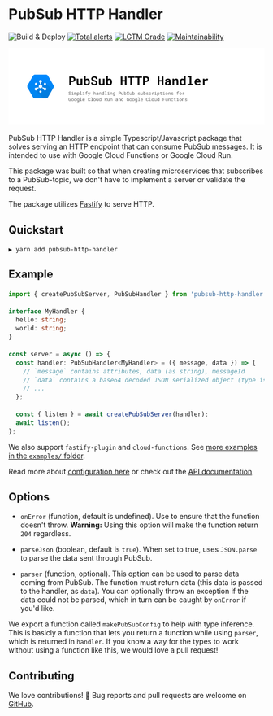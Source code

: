 # PubSub HTTP Handler

![Build & Deploy][build-badge] [![Total alerts][lgtm-badge]][lgtm-alerts]
[![LGTM Grade][lgtm-grade]][lgtm-alerts]
[![Maintainability][codeclimate-badge]][codeclimate]

![PubSub HTTP Handler](.github/header.jpg)

PubSub HTTP Handler is a simple Typescript/Javascript package that solves
serving an HTTP endpoint that can consume PubSub messages. It is intended to use
with Google Cloud Functions or Google Cloud Run.

This package was built so that when creating microservices that subscribes to a
PubSub-topic, we don't have to implement a server or validate the request.

The package utilizes [Fastify][] to serve HTTP.

## Quickstart

```shell
▶ yarn add pubsub-http-handler
```

## Example

```typescript
import { createPubSubServer, PubSubHandler } from 'pubsub-http-handler';

interface MyHandler {
  hello: string;
  world: string;
}

const server = async () => {
  const handler: PubSubHandler<MyHandler> = ({ message, data }) => {
    // `message` contains attributes, data (as string), messageId
    // `data` contains a base64 decoded JSON serialized object (type is MyHandler in the example)
    // ...
  };

  const { listen } = await createPubSubServer(handler);
  await listen();
};
```

We also support `fastify-plugin` and `cloud-functions`. See [more examples in
the `examples/` folder][examples].

Read more about [configuration here][configuration] or check out the [API
documentation][docs]

[examples]: ./examples

## Options

- `onError` (function, default is undefined). Use to ensure that the function
  doesn't throw. **Warning:** Using this option will make the function return
  `204` regardless.

- `parseJson` (boolean, default is `true`). When set to true, uses `JSON.parse`
  to parse the data sent through PubSub.

- `parser` (function, optional). This option can be used to parse data coming
  from PubSub. The function must return data (this data is passed to the
  handler, as `data`). You can optionally throw an exception if the data could
  not be parsed, which in turn can be caught by `onError` if you'd like.

We export a function called `makePubSubConfig` to help with type inference. This
is basicly a function that lets you return a function while using `parser`,
which is returned in `handler`. If you know a way for the types to work without
using a function like this, we would love a pull request!

## Contributing

We love contributions! 🙏 Bug reports and pull requests are welcome on [GitHub].

[banner]: ./assets/banner.jpg
[npm]: https://www.npmjs.com/package/pubsub-http-handler
[build-badge]:
  https://img.shields.io/github/actions/workflow/status/cobraz/pubsub-http-handler/workflow.yml?branch=main&style=flat-square
[codeclimate-badge]:
  https://img.shields.io/codeclimate/maintainability/cobraz/pubsub-http-handler?style=flat-square
[codeclimate]:
  https://codeclimate.com/github/cobraz/pubsub-http-handler/maintainability
[lgtm-badge]:
  https://img.shields.io/lgtm/alerts/g/cobraz/pubsub-http-handler.svg?logo=lgtm&logoWidth=18?style=flat-square
[lgtm-alerts]: https://lgtm.com/projects/g/cobraz/pubsub-http-handler/alerts/
[lgtm-grade]:
  https://img.shields.io/lgtm/grade/javascript/github/cobraz/pubsub-http-handler?style=flat-square
[semantic-release-badge]:
  https://img.shields.io/badge/%20%20%F0%9F%93%A6%F0%9F%9A%80-semantic--release-e10079.svg?style=flat-square
[fastify]: https://www.fastify.io/
[configuration]: ./docs/interfaces/pubsubconfig.md
[docs]: ./docs/
[github]: https://github.com/cobraz/pubsub-http-handler/issues
